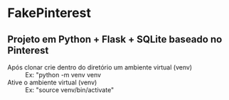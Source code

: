 # FakePinterest
<h2>Projeto em Python + Flask + SQLite baseado no Pinterest
</h2>
<p>
  <dl>
  <dt>Após clonar crie dentro do diretório um ambiente virtual (venv)</dt>
  <dd>Ex: "python -m venv venv</dd>
    
  <dt>Ative o ambiente virtual (venv)</dt>
  <dd>Ex: "source venv/bin/activate"</dd>

  </dl>
  
</p>
